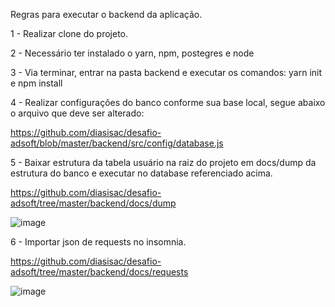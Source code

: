 Regras para executar o backend da aplicação.

1 - Realizar clone do projeto.

2 - Necessário ter instalado o yarn, npm, postegres e node

3 - Via terminar, entrar na pasta backend e executar os comandos: yarn init e npm install

4 - Realizar configurações do banco conforme sua base local, segue abaixo o arquivo que deve ser alterado:

  https://github.com/diasisac/desafio-adsoft/blob/master/backend/src/config/database.js

5 - Baixar estrutura da tabela usuário na raiz do projeto em docs/dump da estrutura do banco e executar no database referenciado acima.
  
  https://github.com/diasisac/desafio-adsoft/tree/master/backend/docs/dump

  ![image](https://user-images.githubusercontent.com/40832333/111523862-825e4080-873a-11eb-92ec-1fc96082a9d2.png)


6 - Importar json de requests no insomnia.
  
  https://github.com/diasisac/desafio-adsoft/tree/master/backend/docs/requests
  
  ![image](https://user-images.githubusercontent.com/40832333/111523645-475c0d00-873a-11eb-83a7-0a611bb663c0.png)
